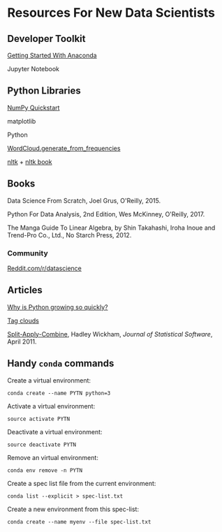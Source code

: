 #  Resources For New Data Scientists


## Developer Toolkit

[Getting Started With Anaconda](https://conda.io/docs/user-guide/getting-started.html)

Jupyter Notebook


## Python Libraries

[NumPy Quickstart](https://docs.scipy.org/doc/numpy/user/quickstart.html)

matplotlib

Python

[WordCloud.generate_from_frequencies](https://amueller.github.io/word_cloud/generated/wordcloud.WordCloud.html#wordcloud.WordCloud.generate_from_frequencies)

[nltk](http://www.nltk.org) + [nltk book](http://www.nltk.org/book)


## Books

Data Science From Scratch, Joel Grus, O'Reilly, 2015.

Python For Data Analysis, 2nd Edition, Wes McKinney, O'Reilly, 2017.

The Manga Guide To Linear Algebra, by Shin Takahashi, Iroha Inoue 
and Trend-Pro Co., Ltd., No Starch Press, 2012.

### Community 

[Reddit.com/r/datascience](https://www.reddit.com/r/datascience/)

## Articles 

[Why is Python growing so quickly?](https://stackoverflow.blog/2017/09/14/python-growing-quickly/)

[Tag clouds](https://en.wikipedia.org/wiki/Tag_cloud)

[Split-Apply-Combine](https://www.jstatsoft.org/htaccess.php?volume=40&type=i&issue=01&paper=true), Hadley Wickham,
 _Journal of Statistical Software_, April 2011.



## Handy `conda` commands

Create a virtual environment: 

`conda create --name PYTN python=3`

Activate a virtual environment:

`source activate PYTN`

Deactivate a virtual environment:

`source deactivate PYTN`

Remove an virtual environment:

`conda env remove -n PYTN`

Create a spec list file from the current environment:

`conda list --explicit > spec-list.txt`

Create a new environment from this spec-list:

`conda create --name myenv --file spec-list.txt`
